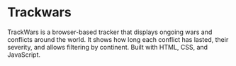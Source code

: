 # Trackwars
TrackWars is a browser-based tracker that displays ongoing wars and conflicts around the world. It shows how long each conflict has lasted, their severity, and allows filtering by continent. Built with HTML, CSS, and JavaScript.
